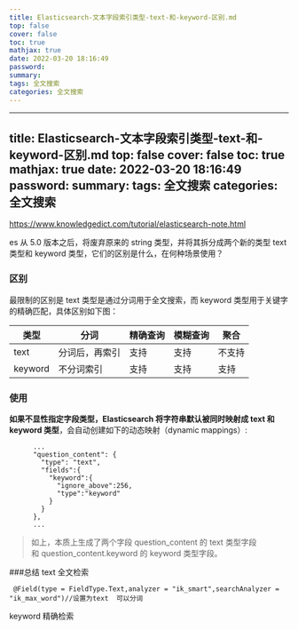 ```yaml
---
title: Elasticsearch-文本字段索引类型-text-和-keyword-区别.md
top: false
cover: false
toc: true
mathjax: true
date: 2022-03-20 18:16:49
password:
summary:
tags: 全文搜索
categories: 全文搜索
---
```

---
title: Elasticsearch-文本字段索引类型-text-和-keyword-区别.md
top: false
cover: false
toc: true
mathjax: true
date: 2022-03-20 18:16:49
password:
summary:
tags: 全文搜索
categories: 全文搜索
---
https://www.knowledgedict.com/tutorial/elasticsearch-note.html

es 从 5.0 版本之后，将废弃原来的 string 类型，并将其拆分成两个新的类型 text 类型和 keyword 类型，它们的区别是什么，在何种场景使用？


### 区别

最限制的区别是 text 类型是通过分词用于全文搜索，而 keyword 类型用于关键字的精确匹配，具体区别如下图：

| 类型 | 分词 | 精确查询 | 模糊查询 | 聚合 |
| --- | --- | --- | --- | --- |
| text | 分词后，再索引 | 支持 | 支持 | 不支持 |
| keyword | 不分词索引 | 支持 | 支持 | 支持 |

### 使用

**如果不显性指定字段类型，Elasticsearch 将字符串默认被同时映射成 text 和 keyword 类型**，会自动创建如下的动态映射（dynamic mappings）:

```
      ...
      "question_content": {
        "type": "text",
        "fields":{
          "keyword":{
            "ignore_above":256,
            "type":"keyword"
          }
        }
      },
      ...
```

> 如上，本质上生成了两个字段 question_content 的 text 类型字段和 question_content.keyword 的 keyword 类型字段。

###总结
text 全文检索
~~~
 @Field(type = FieldType.Text,analyzer = "ik_smart",searchAnalyzer = "ik_max_word")//设置为text  可以分词
~~~
keyword 精确检索
